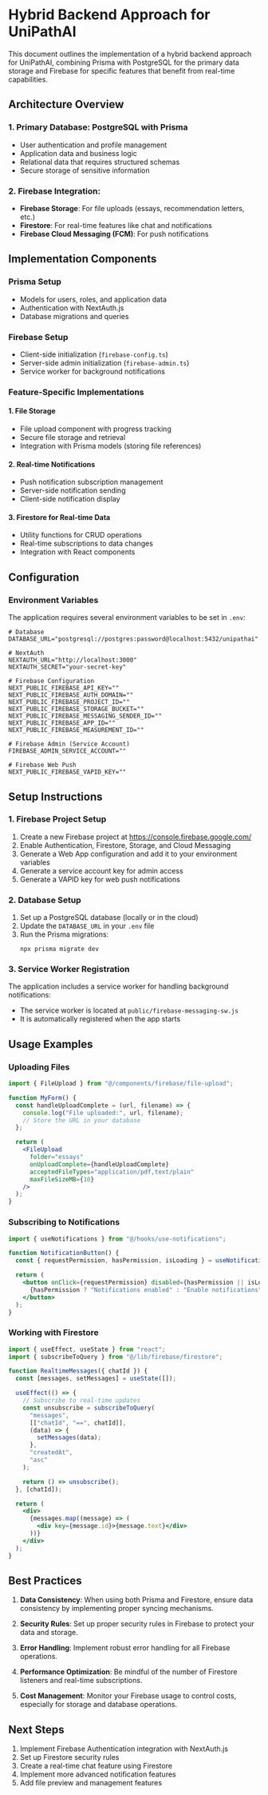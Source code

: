 # Hybrid Backend Approach for UniPathAI

This document outlines the implementation of a hybrid backend approach for UniPathAI, combining Prisma with PostgreSQL for the primary data storage and Firebase for specific features that benefit from real-time capabilities.

## Architecture Overview

### 1. Primary Database: PostgreSQL with Prisma

- User authentication and profile management
- Application data and business logic
- Relational data that requires structured schemas
- Secure storage of sensitive information

### 2. Firebase Integration:

- **Firebase Storage**: For file uploads (essays, recommendation letters, etc.)
- **Firestore**: For real-time features like chat and notifications
- **Firebase Cloud Messaging (FCM)**: For push notifications

## Implementation Components

### Prisma Setup

- Models for users, roles, and application data
- Authentication with NextAuth.js
- Database migrations and queries

### Firebase Setup

- Client-side initialization (`firebase-config.ts`)
- Server-side admin initialization (`firebase-admin.ts`)
- Service worker for background notifications

### Feature-Specific Implementations

#### 1. File Storage

- File upload component with progress tracking
- Secure file storage and retrieval
- Integration with Prisma models (storing file references)

#### 2. Real-time Notifications

- Push notification subscription management
- Server-side notification sending
- Client-side notification display

#### 3. Firestore for Real-time Data

- Utility functions for CRUD operations
- Real-time subscriptions to data changes
- Integration with React components

## Configuration

### Environment Variables

The application requires several environment variables to be set in `.env`:

```
# Database
DATABASE_URL="postgresql://postgres:password@localhost:5432/unipathai"

# NextAuth
NEXTAUTH_URL="http://localhost:3000"
NEXTAUTH_SECRET="your-secret-key"

# Firebase Configuration
NEXT_PUBLIC_FIREBASE_API_KEY=""
NEXT_PUBLIC_FIREBASE_AUTH_DOMAIN=""
NEXT_PUBLIC_FIREBASE_PROJECT_ID=""
NEXT_PUBLIC_FIREBASE_STORAGE_BUCKET=""
NEXT_PUBLIC_FIREBASE_MESSAGING_SENDER_ID=""
NEXT_PUBLIC_FIREBASE_APP_ID=""
NEXT_PUBLIC_FIREBASE_MEASUREMENT_ID=""

# Firebase Admin (Service Account)
FIREBASE_ADMIN_SERVICE_ACCOUNT=""

# Firebase Web Push
NEXT_PUBLIC_FIREBASE_VAPID_KEY=""
```

## Setup Instructions

### 1. Firebase Project Setup

1. Create a new Firebase project at https://console.firebase.google.com/
2. Enable Authentication, Firestore, Storage, and Cloud Messaging
3. Generate a Web App configuration and add it to your environment variables
4. Generate a service account key for admin access
5. Generate a VAPID key for web push notifications

### 2. Database Setup

1. Set up a PostgreSQL database (locally or in the cloud)
2. Update the `DATABASE_URL` in your `.env` file
3. Run the Prisma migrations:
   ```
   npx prisma migrate dev
   ```

### 3. Service Worker Registration

The application includes a service worker for handling background notifications:

- The service worker is located at `public/firebase-messaging-sw.js`
- It is automatically registered when the app starts

## Usage Examples

### Uploading Files

```jsx
import { FileUpload } from "@/components/firebase/file-upload";

function MyForm() {
  const handleUploadComplete = (url, filename) => {
    console.log("File uploaded:", url, filename);
    // Store the URL in your database
  };

  return (
    <FileUpload
      folder="essays"
      onUploadComplete={handleUploadComplete}
      acceptedFileTypes="application/pdf,text/plain"
      maxFileSizeMB={10}
    />
  );
}
```

### Subscribing to Notifications

```jsx
import { useNotifications } from "@/hooks/use-notifications";

function NotificationButton() {
  const { requestPermission, hasPermission, isLoading } = useNotifications();

  return (
    <button onClick={requestPermission} disabled={hasPermission || isLoading}>
      {hasPermission ? "Notifications enabled" : "Enable notifications"}
    </button>
  );
}
```

### Working with Firestore

```jsx
import { useEffect, useState } from "react";
import { subscribeToQuery } from "@/lib/firebase/firestore";

function RealtimeMessages({ chatId }) {
  const [messages, setMessages] = useState([]);

  useEffect(() => {
    // Subscribe to real-time updates
    const unsubscribe = subscribeToQuery(
      "messages",
      [["chatId", "==", chatId]],
      (data) => {
        setMessages(data);
      },
      "createdAt",
      "asc"
    );

    return () => unsubscribe();
  }, [chatId]);

  return (
    <div>
      {messages.map((message) => (
        <div key={message.id}>{message.text}</div>
      ))}
    </div>
  );
}
```

## Best Practices

1. **Data Consistency**: When using both Prisma and Firestore, ensure data consistency by implementing proper syncing mechanisms.

2. **Security Rules**: Set up proper security rules in Firebase to protect your data and storage.

3. **Error Handling**: Implement robust error handling for all Firebase operations.

4. **Performance Optimization**: Be mindful of the number of Firestore listeners and real-time subscriptions.

5. **Cost Management**: Monitor your Firebase usage to control costs, especially for storage and database operations.

## Next Steps

1. Implement Firebase Authentication integration with NextAuth.js
2. Set up Firestore security rules
3. Create a real-time chat feature using Firestore
4. Implement more advanced notification features
5. Add file preview and management features
